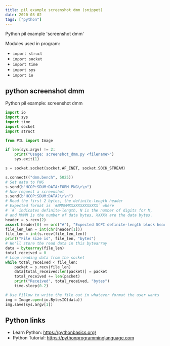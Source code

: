 ```yaml
---
title: pil example screenshot dmm (snippet)
date: 2020-03-02
tags: ["python"]
---
```

Python pil example 'screenshot dmm'


Modules used in program: 
* `import struct`
* `import socket`
* `import time`
* `import sys`
* `import io`

## python screenshot dmm

Python pil example: screenshot dmm

```python
import io
import sys
import time
import socket
import struct

from PIL import Image

if len(sys.argv) != 2:
    print("Usage: screenshot_dmm.py <filename>")
    sys.exit(1)

s = socket.socket(socket.AF_INET, socket.SOCK_STREAM)

s.connect(("dmm.bench", 5025))
# Set data to PNG
s.send(b"HCOP:SDUM:DATA:FORM PNG\r\n")
# Now request a screenshot
s.send(b"HCOP:SDUM:DATA?\r\n")
# Read the first 2 bytes, the definite-length header
# Expected format is `#NMMMMXXXXXXXXXXXXX` where
# `#` indicates definite-length, N is the number of digits for M,
# and MMMM is the number of data bytes, XXXXX are the data bytes.
header = s.recv(2)
assert header[0] == ord("#"), "Expected SCPI definite-length block header"
file_len_len = int(chr(header[1]))
file_len = int(s.recv(file_len_len))
print("File size is", file_len, "bytes")
# We'll store the read data in this bytearray
data = bytearray(file_len)
total_received = 0
# Loop reading data from the socket
while total_received < file_len:
    packet = s.recv(file_len)
    data[total_received:len(packet)] = packet
    total_received += len(packet)
    print("Received", total_received, "bytes")
    time.sleep(0.2)

# Use Pillow to write the file out in whatever format the user wants
img = Image.open(io.BytesIO(data))
img.save(sys.argv[1])


```

## Python links

- Learn Python: https://pythonbasics.org/
- Python Tutorial: https://pythonprogramminglanguage.com
